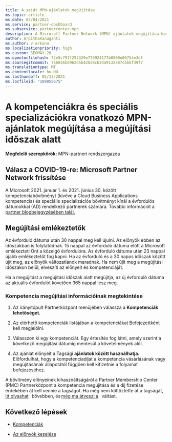 ```yaml
---
title: A saját MPN-ajánlatok megújítása
ms.topic: article
ms.date: 02/04/2021
ms.service: partner-dashboard
ms.subservice: partnercenter-mpn
description: A Microsoft Partner Network (MPN) ajánlatok megújítása kompetenciákhoz és speciális specializációkhoz – a megújítási időszak a vásárlás dátumával és egy napkal való megújulásával kezdődik.
author: ArpithaKanuganti
ms.author: v-arkanu
ms.localizationpriority: high
ms.custom: SEOMAY.20
ms.openlocfilehash: 72e5c797f292329e779924177b0500e80754e3df
ms.sourcegitcommit: 7a6836bd962d5b426a8cb34a9132a87cbbbf39f7
ms.translationtype: MT
ms.contentlocale: hu-HU
ms.lasthandoff: 05/13/2021
ms.locfileid: "109855675"
---
```

# <a name="renew-your-mpn-offers-for-competencies-and-advanced-specializations-during-the-renewal-window"></a>A kompetenciákra és speciális specializációkra vonatkozó MPN-ajánlatok megújítása a megújítási időszak alatt

**Megfelelő szerepkörök:** MPN-partneri rendszergazda

## <a name="responding-to-covid-19-microsoft-partner-network-update"></a>Válasz a COVID-19-re: Microsoft Partner Network frissítése

A Microsoft 2021. január 1. és 2021. június 30. között kompetenciabővítményt (kivéve a Cloud Business Applications kompetencia) és speciális specializációs bővítményt kínál a évfordulós dátumokkal (AD) rendelkező partnerek számára. További információt a [partner blogbejegyzésében talál.](https://blogs.partner.microsoft.com/mpn/responding-to-covid-19-microsoft-partner-network/)

## <a name="renewal-reminders"></a>Megújítási emlékeztetők

Az évforduló dátuma után 30 nappal meg kell újulni. Az előnyök ebben az időszakban is folytatódnak. 15 nappal az évforduló dátuma előtt a Microsoft emlékezteti Önt a közelgő évfordulóra. Az évforduló dátuma után 23 nappal újabb emlékeztetőt fog kapni. Ha az évforduló és a 30 napos időszak között újít meg, az előnyök változatlanok maradnak. Ha nem újít meg a megújítási időszakon belül, elveszíti az előnyeit és kompetenciáját.

Ha a megújítást a megújítási időszak alatt megújítja, az új évforduló dátuma az aktuális évfordulót követően 365 nappal lesz meg.

### <a name="how-to-view-competency-renewal-information"></a>Kompetencia megújítási információinak megtekintése

1. Az irányítópult Partnerközpont menüjében válassza a **Kompetenciák lehetőséget.**  

2. Az elérhető kompetenciák listájában a kompetenciákat Befejezettként kell megjelölni.  

3. Válasszon ki egy kompetenciát. Egy értesítés fog látni, amely szerint a következő megújítási dátumig mentesül a követelmények alól.

4. Az ajánlat előnyeit a Tagsági **ajánlatok között használhatja.** Előfordulhat, hogy a kompetenciadíjat a kompetencia vásárlásának vagy megújításának állapotától függően kell kifizetnie a folyamat befejezéséhez.

A bővítmény előnyeinek kihasználtságáról a Partner Membership Center (PMC) Partnerközpont a kompetencia megújítása és a díj fizetése érdekében át kell vennie a tagságot. Ha még nem költöztette át a tagságát, [itt olvashat](prepare-pmc-pc-migration.md)   bővebben, és [még ma átveszi a](https://partners.microsoft.com/partnerprogram/Welcome.aspx)   váltást.  

## <a name="next-steps"></a>Következő lépések

- [Kompetenciák](learn-about-competencies.md)

- [Az előnyök kezelése](manage-your-partner-network-benefits.md)

